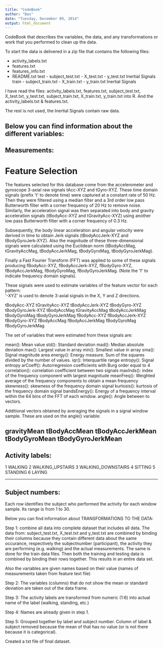 ```yaml
---
title: "CodeBook"
author: "Bas"
date: "Tuesday, December 09, 2014"
output: html_document
---
```


CodeBook that describes the variables, the data, and any transformations or work that you performed to clean up the data.

To start the data is delivered in a zip file that contains the following files:

- activity_labels.txt
- features.txt
- features_info.txt
- README.txt
test
        - subject_test.txt
        - X_test.txt
        - y_test.txt
        Inertial Signals
train
        - subject_train.txt
        - X_train.txt
        - y_train.txt 
        Inertial Signals
        
I have read the files: activity_labels.txt, features.txt, subject_test.txt, X_test.txt, y_test.txt, subject_train.txt, X_train.txt, y_train.txt into R. And the activity_labels.txt & features.txt.  

The rest is not used, the Inertial Signals contain raw data.



Below you can find information about the different variables:
----------------
Measurements:
----------------
Feature Selection 
=================

The features selected for this database come from the accelerometer and gyroscope 3-axial raw signals tAcc-XYZ and tGyro-XYZ. These time domain signals (prefix 't' to denote time) were captured at a constant rate of 50 Hz. Then they were filtered using a median filter and a 3rd order low pass Butterworth filter with a corner frequency of 20 Hz to remove noise. Similarly, the acceleration signal was then separated into body and gravity acceleration signals (tBodyAcc-XYZ and tGravityAcc-XYZ) using another low pass Butterworth filter with a corner frequency of 0.3 Hz. 

Subsequently, the body linear acceleration and angular velocity were derived in time to obtain Jerk signals (tBodyAccJerk-XYZ and tBodyGyroJerk-XYZ). Also the magnitude of these three-dimensional signals were calculated using the Euclidean norm (tBodyAccMag, tGravityAccMag, tBodyAccJerkMag, tBodyGyroMag, tBodyGyroJerkMag). 

Finally a Fast Fourier Transform (FFT) was applied to some of these signals producing fBodyAcc-XYZ, fBodyAccJerk-XYZ, fBodyGyro-XYZ, fBodyAccJerkMag, fBodyGyroMag, fBodyGyroJerkMag. (Note the 'f' to indicate frequency domain signals). 

These signals were used to estimate variables of the feature vector for each pattern:  
'-XYZ' is used to denote 3-axial signals in the X, Y and Z directions.

tBodyAcc-XYZ
tGravityAcc-XYZ
tBodyAccJerk-XYZ
tBodyGyro-XYZ
tBodyGyroJerk-XYZ
tBodyAccMag
tGravityAccMag
tBodyAccJerkMag
tBodyGyroMag
tBodyGyroJerkMag
fBodyAcc-XYZ
fBodyAccJerk-XYZ
fBodyGyro-XYZ
fBodyAccMag
fBodyAccJerkMag
fBodyGyroMag
fBodyGyroJerkMag

The set of variables that were estimated from these signals are: 

mean(): Mean value
std(): Standard deviation
mad(): Median absolute deviation 
max(): Largest value in array
min(): Smallest value in array
sma(): Signal magnitude area
energy(): Energy measure. Sum of the squares divided by the number of values. 
iqr(): Interquartile range 
entropy(): Signal entropy
arCoeff(): Autorregresion coefficients with Burg order equal to 4
correlation(): correlation coefficient between two signals
maxInds(): index of the frequency component with largest magnitude
meanFreq(): Weighted average of the frequency components to obtain a mean frequency
skewness(): skewness of the frequency domain signal 
kurtosis(): kurtosis of the frequency domain signal 
bandsEnergy(): Energy of a frequency interval within the 64 bins of the FFT of each window.
angle(): Angle between to vectors.

Additional vectors obtained by averaging the signals in a signal window sample. These are used on the angle() variable:

gravityMean
tBodyAccMean
tBodyAccJerkMean
tBodyGyroMean
tBodyGyroJerkMean
----------------
Activity labels:
----------------
1 WALKING
2 WALKING_UPSTAIRS
3 WALKING_DOWNSTAIRS
4 SITTING
5 STANDING
6 LAYING

----------------
Subject numbers:
----------------
Each row identifies the subject who performed the activity for each window sample. Its range is from 1 to 30.



Below you can find information about TRANSFORMATIONS TO THE DATA:

Step 1: combine all data into complete dataset that includes all data. The data from: subject_test.txt, X_test.txt and y_test.txt are combined by binding their columns because they contain different data about the same occurance, respectively the subjectnumber (participant), the activity they are performing (e.g. walking) and the actual measurements. The same is done for the train data files. Then both the training and testing data is combined by binding their rows together. This results in an entire data set.

Also the variables are given names based on their value (names of measurements taken from feature text file)

Step 2: The variables (columns) that do not show the mean or standard deviation are taken out of the data frame. 

Step 3: The activity labels are transformed from numeric (1:6) into actual name of the label (walking, standing, etc.)

Step 4: Names are already given in step 1.

Step 5: Grouped together by label and subject number. Column of label & subject removed because the mean of that has no value (or is not there because it is categorical).  

Created a txt file of final dataset.

